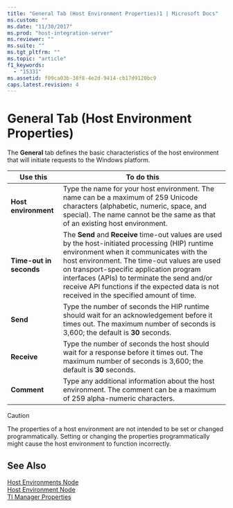 ```yaml
---
title: "General Tab (Host Environment Properties)1 | Microsoft Docs"
ms.custom: ""
ms.date: "11/30/2017"
ms.prod: "host-integration-server"
ms.reviewer: ""
ms.suite: ""
ms.tgt_pltfrm: ""
ms.topic: "article"
f1_keywords: 
  - "15331"
ms.assetid: f09ca03b-38f8-4e2d-9414-cb17d9120bc9
caps.latest.revision: 4
---
```

# General Tab (Host Environment Properties)
The **General** tab defines the basic characteristics of the host environment that will initiate requests to the Windows platform.  
  
|Use this|To do this|  
|--------------|----------------|  
|**Host environment**|Type the name for your host environment. The name can be a maximum of 259 Unicode characters (alphabetic, numeric, space, and special). The name cannot be the same as that of an existing host environment.|  
|**Time-out in seconds**|The **Send** and **Receive** time-out values are used by the host-initiated processing (HIP) runtime environment when it communicates with the host environment. The time-out values are used on transport-specific application program interfaces (APIs) to terminate the send and/or receive API functions if the expected data is not received in the specified amount of time.|  
|**Send**|Type the number of seconds the HIP runtime should wait for an acknowledgement before it times out. The maximum number of seconds is 3,600; the default is **30** seconds.|  
|**Receive**|Type the number of seconds the host should wait for a response before it times out. The maximum number of seconds is 3,600; the default is **30** seconds.|  
|**Comment**|Type any additional information about the host environment. The comment can be a maximum of 259 alpha-numeric characters.|  
  
> [!CAUTION]
>  The properties of a host environment are not intended to be set or changed programmatically. Setting or changing the properties programmatically might cause the host environment to function incorrectly.  
  
## See Also  
 [Host Environments Node](../HIS2010/host-environments-node2.md)   
 [Host Environment Node](../HIS2010/host-environment-node2.md)   
 [TI Manager Properties](../HIS2010/ti-manager-properties1.md)